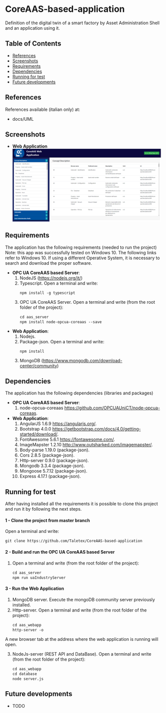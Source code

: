 # CoreAAS-based-application
Definition of the digital twin of a smart factory by Asset Administration Shell and an application using it.


## Table of Contents
- [References](#References)
- [Screenshots](#screenshots)
- [Requirements](#Requirements)
- [Dependencies](#Dependencies)
- [Running for test](#Running-for-test)
- [Future developments](#Future-developments)


## References
References available (italian only) at:
- docs/UML



## Screenshots
- **Web Application**
![screenshot](screenshots/webapp1.png)



## Requirements
The application has the following requirements (needed to run the project)
Note: this app was successfully tested on Windows 10. The following links refer to Windows 10. If using a different Operative System, it is necessary to search and download the proper software. 
- **OPC UA CoreAAS based Server**:
  1. NodeJS (https://nodejs.org/it/)
  2. Typescript. Open a terminal and write:
		```
		npm install -g typescript
		```
  3. OPC UA CoreAAS Server. Open a terminal and write (from the root folder of the project):
		```
		cd aas_server
		npm install node-opcua-coreaas --save
		```
- **Web Application**:
  1. Nodejs.
  2. Package-json. Open a terminal and write:
  		```
		npm install
		```
  3. MongoDB (https://www.mongodb.com/download-center/community)

## Dependencies
The application has the following dependencies (libraries and packages)
- **OPC UA CoreAAS based Server**:
  1. node-opcua-coreaas https://github.com/OPCUAUniCT/node-opcua-coreaas.
- **Web Application**:
  1. AngularJS 1.6.9 https://angularjs.org/.
  2. Bootstrap 4.0.0 https://getbootstrap.com/docs/4.0/getting-started/download/.
  3. FontAwesome 5.6.1 https://fontawesome.com/.
  4. ImageMapster 1.2.10 http://www.outsharked.com/imagemapster/.
  5. Body-parse 1.19.0 (package-json).
  6. Cors 2.8.5 (package-json).
  7. Http-server 0.9.0 (package-json).
  8. Mongodb 3.3.4 (package-json).
  9. Mongoose 5.7.12 (package-json).
  10. Express 4.17.1 (package-json).



## Running for test
After having installed all the requirements it is possible to clone this project and run it by following the next steps. 

#### 1 - Clone the project from master branch
Open a terminal and write:
```
git clone https://github.com/Taletex/CoreAAS-based-application
```

#### 2 - Build and run the OPC UA CoreAAS based Server
1. Open a terminal and write (from the root folder of the project):
	```
	cd aas_server
	npm run uaIndustryServer
	```

#### 3 - Run the Web Application
1. MongoDB server. Execute the mongoDB community server previously installed.
2. Http-server. Open a terminal and write (from the root folder of the project):
	```
	cd aas_webapp
	http-server -o
	```
A new browser tab at the address where the web application is running will open.

3. NodeJs-server (REST API and DataBase). Open a terminal and write (from the root folder of the project):
	```
	cd aas_webapp
	cd database
	node server.js
	```





## Future developments
- TODO
